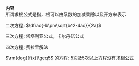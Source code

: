 **内容**  
所谓求根公式是指，根可以由系数的加减乘除以及开方来表示  
  
二次方程:  $\dfrac{-b\pm\sqrt{b^2-4ac}}{2a}$  
  
三次方程: 塔塔利亚公式，卡尔丹诺公式  
  
四次方程: 费拉里解法  
  
 $\rm{deg}[f(x)]\geq5$ 的方程: 5次及5次以上方程没有求根公式  
